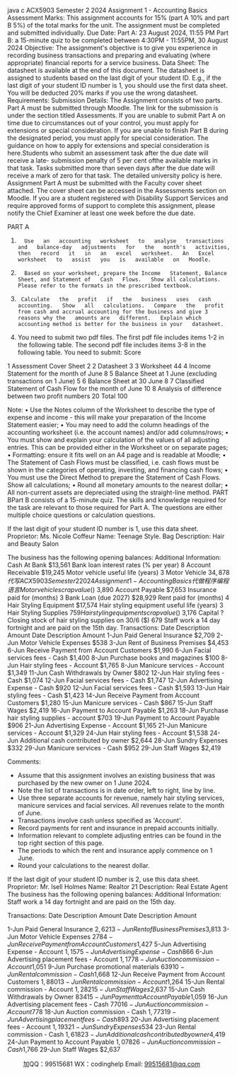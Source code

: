 java c
ACX5903 Semester 2 2024
Assignment   1 - Accounting   Basics
Assessment Marks:
This   assignment   accounts   for   15%   (part   A   10%   and   part   B   5%)   of the   total   marks   for   the unit.   The assignment must be completed and submitted individually.
Due Date:
Part A: 23 August 2024,   11:55 PM
Part B: a   15-minute quiz to be completed between 4:30PM   -   11:55PM, 30 August 2024
Objective:
The   assignment's   objective   is   to   give   you   experience   in   recording   business   transactions   and preparing   and evaluating (where appropriate) financial reports for a   service business.
Data   Sheet:
The datasheet is available at the end   of   this   document.
The datasheet is assigned   to students based on   the   last digit of   your student   ID. E.g., if   the last digit of   your student ID number is   1, you should use the first data sheet.
You will be deducted 20% marks if   you use the wrong datasheet.
Requirements:
Submission Details:
The Assignment consists of two parts. Part A must be submitted through Moodle. The link for the   submission is under the section titled Assessments.
If you   are   unable   to   submit   Part   A   on   time   due   to   circumstances   out   of your   control,   you   must   apply   for   extensions or special   consideration.
If   you are unable to finish Part B during the designated period, you must apply   for   special   consideration.   The   guidance   on   how   to   apply   for   extensions   and   special   consideration   is   here.Students   who   submit   an   assessment   task   after the   due   date   will   receive   a   late-   submission penalty   of 5 per   cent ofthe available marks in that task. Tasks submitted more than seven days   after the   due   date   will receive a   mark   of   zero   for   that   task. The   detailed   university   policy   is   here.
Assignment Part A must be submitted with the Faculty cover sheet attached. The cover sheet can   be accessed   in the Assessments section on Moodle.
If you   are   a   student   registered   with   Disability   Support   Services   and   require   approved   forms   of support   to   complete this assignment, please notify the Chief   Examiner at least one week before the due date.


PART A
1.       Use   an   accounting   worksheet   to   analyse   transactions   and   balance-day   adjustments   for   the   month's   activities,   then   record   it   in   an   excel   worksheet.   An   Excel   worksheet   to   assist   you   is   available   on   Moodle.
2.       Based on your worksheet, prepare the Income   Statement, Balance Sheet, and Statement of   Cash   Flows.   Show all calculations. Please refer to the formats in the prescribed textbook.
3.      Calculate   the   profit   if   the   business   uses   cash   accounting.   Show   all   calculations.   Compare   the   profit from cash and accrual accounting for the business and give 3 reasons why the   amounts are   different.   Explain which accounting method is better for the business in your   datasheet.
4.   You   need   to   submit   two   pdf   files.   The   first   pdf file   includes   items    1-2   in   the   following   table.   The   second pdf   file includes items 3-8 in the following table.
           You need to submit:                                                                                                                           Score


1       Assessment Cover Sheet                                                                                                                       2
2       Datasheet                                                                                                                                                               3
3       Worksheet                                                                                                                                                              44
4       Income Statement for the month of June                                                                          8
5       Balance Sheet at 1 June (excluding transactions on 1 June)                      5
6       Balance Sheet at 30 June                                                                                                                        8
7       Classified Statement of Cash Flow for the month of June                           10
8       Analysis of difference between two profit numbers                                              20
           Total                                                                                                                                                                                  100


Note:
•          Use the Notes column of   the Worksheet to describe the type of expense and income -   this will make your preparation of   the Income   Statement easier;
•          You may   need   to add   the   column   headings   of   the   accounting   worksheet   (i.e.   the   account   names) and/or add columns/rows;
•          You   must   show   and   explain   your   calculation   of   the   values   of   all   adjusting   entries.   This   can   be provided either in the Worksheet or on separate pages;
•          Formatting: ensure it fits well on   an A4 page   and   is readable   at   Moodle;
•          The Statement of Cash Flows must be classified, i.e. cash flows must be shown in the   categories   of   operating, investing, and   financing   cash   flows;
•          You must use   the Direct Method   to   prepare the Statement of   Cash Flows.   Show all calculations;
•          Round   all   monetary   amounts   to   the   nearest   dollar;
•          All   non-current   assets   are   depreciated   using   the   straight-line   method.
PART BPart   B   consists   of   a 15-minute   quiz. The skills and knowledge required for the task are   relevant to those required   for Part   A.   The   questions   are   either   multiple   choice   questions   or   calculation questions.




If   the last digit of   your student   ID number   is   1, use   this   data   sheet.
Proprietor: Ms. Nicole Coffeur   Name: Teenage   Style. Bag
Description: Hair and Beauty   Salon


The business has the following opening balances:                                   Additional Information:
Cash At Bank                   $13,561                                                                                    Bank loan interest rates (% per year)                       8
Account Receivable            $19,245                                                                           Motor vehicle useful life (years)                                            3
Motor Vehicle                        $34,878               代 写ACX5903 Semester 2 2024 Assignment 1 - Accounting Basics
代做程序编程语言                                                                Motor vehicle scrap value ($)                        3,890
Account Payable                       $7,653                                                                            Insurance paid for (months)                            3
Bank Loan (due 2027)                   $28,929                                                           Rent paid for (months)                               4
Hair Styling Equipment                    $17,574                                                        Hair styling equipment useful life (years)                       3
Hair Styling Supplies                                   $759                                                           Hair styling equipment scrap value ($)                       3,176
Capital                               ?                                                                                                               Closing stock of hair styling supplies on 30/6 ($)                679
                                                                                                                                                                Staff work a 14 day fortnight and are paid on the 15th day.
Transactions:
Date                                               Description                                               Amount                                   Date                                    Description                                                   Amount
1-Jun Paid General Insurance                    $2,709                            2-Jun Motor Vehicle Expenses                               $538
3-Jun Rent of Business Premises                   $4,453                            6-Jun Receive Payment from Account Customers                    $1,990
6-Jun Facial services fees - Cash                    $1,400                        8-Jun Purchase books and magazines                                   $100
8-Jun Hair styling fees - Account                    $1,765                        8-Jun Manicure services - Account                           $1,349
11-Jun Cash Withdrawals by Owner               $802                        12-Jun Hair styling fees - Cash                                $1,074
12-Jun Facial services fees - Cash                    $1,747                       12-Jun Advertising Expense - Cash                       $920
12-Jun Facial services fees - Cash                        $1,593                       13-Jun Hair styling fees - Cash                               $1,423
14-Jun Receive Payment from Account Customers               $1,280                    15-Jun Manicure services - Cash                        $867
15-Jun Staff Wages                    $2,419                                                   16-Jun Payment to Account Payable                        $1,263
18-Jun Purchase hair styling supplies - account                        $703                            19-Jun Payment to Account Payable                    $906
21-Jun Advertising Expense - Account                           $1,165                                    21-Jun Manicure services - Account                           $1,329
24-Jun Hair styling fees - Account                               $1,538                                   24-Jun Additional cash contributed by owner                       $2,644
28-Jun Sundry Expenses                            $332                                                       29-Jun Manicure services - Cash                                $952
29-Jun Staff Wages                                               $2,419


Comments:
- Assume that this assignment involves an existing business that was purchased by the new owner on   1   June 2024.
- Note the list of   transactions is in date order, left to right,   line by line.
- Use three separate accounts for revenue, namely hair styling services, manicure   services   and   facial   services.   All revenues relate   to   the   month   of   June.
- Transactions   involve   cash   unless   specified   as   'Account'.
- Record payments for rent and insurance in prepaid accounts initially.
- Information relevant to complete adjusting entries can be found   in   the top   right   section   of   this page.
- The periods to which the rent and insurance apply commence on   1 June.
- Round your calculations to the nearest dollar.



If   the last digit of   your student ID number   is   2, use   this   data   sheet.
Proprietor:          Mr. lsell   Holmes
Name:                               Realtor   21
Description:    Real Estate Agent
The   business   has   the   following   opening   balances:                                                                                                                                     Additional   Information:
Staff work a   14 day fortnight and are paid on   the   15th   day.
   
Transactions:
Date                                                                               Description                                                                                                    Amount                                                                         Date                                                                               Description                                                                                                    Amount
   
1-Jun
Paid General Insurance
$2,621
3-Jun
Rent   of   Business   Premises$3,813
3-Jun
Motor Vehicle Expenses
$278
4-Jun
Receive Payment from Account Customers$1,427
5-Jun
Advertising Expense - Account
$1,157
5-Jun
Advertising Expense - Cash$866
6-Jun
Advertising placement fees - Account
$1,177
8-Jun
Auction commission - Account$1,051
9-Jun
Purchase promotional materials
$639
10-Jun
Rental commission -   Cash$1,668
12-Jun
Receive Payment from Account Customers
$1,880
13-Jun
Rental commission - Account$1,264
15-Jun
Rental commission - Account
$1,282
15-Jun
Staff   Wages$2,637
15-Jun
Cash Withdrawals by Owner
$834
15-Jun
Payment to Account Payable$1,059
16-Jun
Advertising placement fees   -   Cash
$770
16-Jun
Auction commission - Account$778
18-Jun
Auction commission -   Cash
$1,773
19-Jun
Advertising placement fees   -   Cash$893
20-Jun
Advertising placement fees - Account
$1,193
21-Jun
Sundry Expenses$534
23-Jun
Rental commission -   Cash
$1,618
23-Jun
Additional cash contributed by   owner$4,419
24-Jun
Payment to Account Payable
$1,078
26-Jun
Auction commission -   Cash$1,766
29-Jun
Staff   Wages
$2,637
   
   
   

         
加QQ：99515681  WX：codinghelp  Email: 99515681@qq.com
